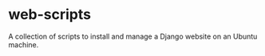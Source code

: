 web-scripts
===========

A collection of scripts to install and manage a Django website on an Ubuntu machine.
